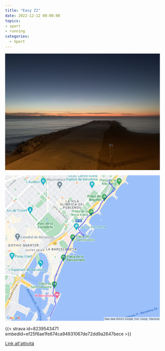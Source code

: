 ```yaml
---
title: "Easy Z2"
date: 2022-12-12 00:00:00
topics:
- sport
- running
categories:
  - Sport
---
```


![](images/IMG_0842-1024x768.jpg)

![](images/20221212-activity-map.png)

{{< strava id=8239543471 embedId=ef25f6ae1fe674ca94931067de72dd9a2647bece >}}

[Link all'attività](https://strava.com/activities/8239543471)
